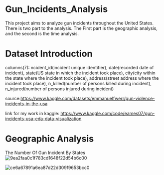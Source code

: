 
# Gun_Incidents_Analysis

This project aims to analyze gun incidents throughout the United States. 
There is two part to the analysis. The First part is the geographic analysis, and the second is the time analysis.

# Dataset Introduction

columns(7): ncident_id(incident unique identifier), date(recorded date of incident), state(US state in which the incident took place), city(city within the state where the incident took place), address(street address where the incident took place), n_killed(number of persons killed during incident), n_injured(number of persons injured during incident)

source:https://www.kaggle.com/datasets/emmanuelfwerr/gun-violence-incidents-in-the-usa

link for my work in kaggle: https://www.kaggle.com/code/eames07/gun-incidents-usa-eda-data-visualization
# Geographic Analysis

The Number Of Gun Incident By States
![9ea2faa0c1f783cd1648f22d54b6c00](https://user-images.githubusercontent.com/97984680/181342409-1ecac9c6-e050-46e3-b2f9-22df91c556c2.png)

![ce6a67891a6ea87d22d309f9653bcc0](https://user-images.githubusercontent.com/97984680/181342476-27b023e6-a64f-4e7e-b04e-79f5701e5140.png)


